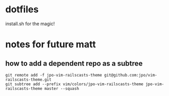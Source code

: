 dotfiles
========
install.sh for the magic!

notes for future matt
=====================

how to add a dependent repo as a subtree
----------------------------------------
```
git remote add -f jpo-vim-railscasts-theme git@github.com:jpo/vim-railscasts-theme.git
git subtree add --prefix vim/colors/jpo-vim-railscasts-theme jpo-vim-railscasts-theme master --squash
```
